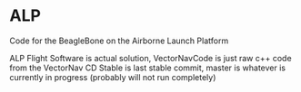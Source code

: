 # ALP
Code for the BeagleBone on the Airborne Launch Platform

ALP Flight Software is actual solution, VectorNavCode is just raw c++ code from the VectorNav CD
Stable is last stable commit, master is whatever is currently in progress (probably will not run completely)
